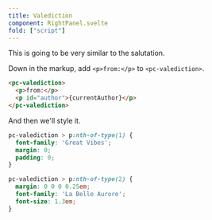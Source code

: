 ```yaml
---
title: Valediction
component: RightPanel.svelte
fold: ["script"]
---
```


This is going to be very similar to the salutation.

Down in the markup, add `<p>from:</p>` to `<pc-valediction>`.

```html
<pc-valediction>
  <p>from:</p>
  <p id="author">{currentAuthor}</p>
</pc-valediction>
```

And then we'll style it.

```css
pc-valediction > p:nth-of-type(1) {
  font-family: 'Great Vibes';
  margin: 0;
  padding: 0;
}

pc-valediction > p:nth-of-type(2) {
  margin: 0 0 0 0.25em;
  font-family: 'La Belle Aurore';
  font-size: 1.3em;
}
```

